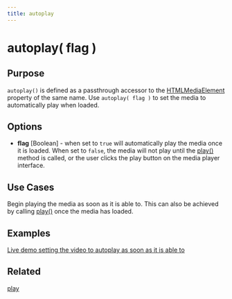 ```yaml
---
title: autoplay
---
```

# autoplay( flag ) #

## Purpose ##

`autoplay()` is defined as a passthrough accessor to the [HTMLMediaElement](https://developer.mozilla.org/en/DOM/HTMLMediaElement) property of the same name. Use `autoplay( flag )` to set the media to automatically play when loaded.

## Options ##

* **flag** \[Boolean\] - when set to `true` will automatically play the media once it is loaded. When set to `false`, the media will not play until the [play()](#play) method is called, or the user clicks the play button on the media player interface.

## Use Cases ##

Begin playing the media as soon as it is able to. This can also be achieved by calling [play()](#play) once the media has loaded.

## Examples ##

[Live demo setting the video to autoplay as soon as it is able to](http://jsfiddle.net/popcornjs/b7C8C/)

## Related ##

[play](#play)
